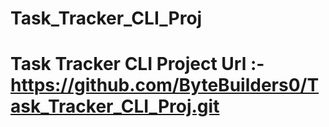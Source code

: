 # Task_Tracker_CLI_Proj

# Task Tracker CLI Project Url :- https://github.com/ByteBuilders0/Task_Tracker_CLI_Proj.git